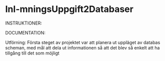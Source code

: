 # Inl-mningsUppgift2Databaser
INSTRUKTIONER:


DOCUMENTATION:

Utförning:
  Första steget av projektet var att planera ut uppläget av databas scheman, med mål att dela ut informationen så att det blev så enkelt att ha tillgång till det som möjligt
